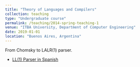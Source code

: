 ```yaml
---
title: "Theory of Languages and Compilers"
collection: teaching
type: "Undergraduate course"
permalink: /teaching/2014-spring-teaching-1
venue: "ITBA University, Department of Computer Engineering"
date: 2019-01-01
location: "Buenos Aires, Argentina"
---
```


From Chomsky to LALR(1) parser.

* [LL(1) Parser in Spanish](https://www.youtube.com/watch?v=0XWcRXnOzLM)
